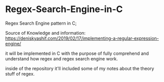 # Regex-Search-Engine-in-C
Regex Search Engine pattern in C;

Source of Knowledge and information: https://deniskyashif.com/2019/02/17/implementing-a-regular-expression-engine/ 

it will be implemented in C with the purpose of fully comprehend and understand how regex and regex search engine work.

inside of the repository it'll included some of my notes about the theory stuff of regex.
